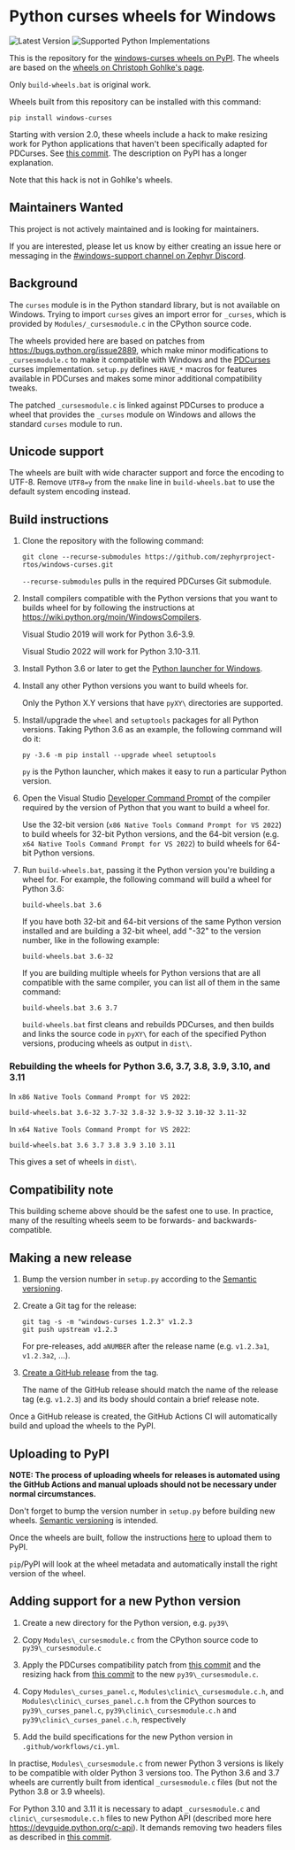 Python curses wheels for Windows
================================

![Latest Version](https://img.shields.io/pypi/v/windows-curses)
![Supported Python Implementations](https://img.shields.io/pypi/implementation/windows-curses)

This is the repository for the [windows-curses wheels on
PyPI](https://pypi.org/project/windows-curses). The wheels are based on the
[wheels on Christoph Gohlke's
page](https://www.lfd.uci.edu/~gohlke/pythonlibs/#curses).

Only `build-wheels.bat` is original work.

Wheels built from this repository can be installed with this command:

    pip install windows-curses

Starting with version 2.0, these wheels include a hack to make resizing work
for Python applications that haven't been specifically adapted for PDCurses.
See [this
commit](https://github.com/zephyrproject-rtos/windows-curses/commit/30ca08bfbcb7a332228ddcde026181b2009ea0a7).
The description on PyPI has a longer explanation.

Note that this hack is not in Gohlke's wheels.

Maintainers Wanted
------------------

This project is not actively maintained and is looking for maintainers.

If you are interested, please let us know by either creating an issue here or messaging in the
[#windows-support channel on Zephyr Discord](https://discord.gg/ygfnbCZCtU).

Background
----------

The `curses` module is in the Python standard library, but is not available on
Windows. Trying to import `curses` gives an import error for `_curses`, which
is provided by `Modules/_cursesmodule.c` in the CPython source code.

The wheels provided here are based on patches from
https://bugs.python.org/issue2889, which make minor modifications to
`_cursesmodule.c` to make it compatible with Windows and the
[PDCurses](https://pdcurses.sourceforge.io) curses implementation.  `setup.py`
defines `HAVE_*` macros for features available in PDCurses and makes some minor
additional compatibility tweaks.

The patched `_cursesmodule.c` is linked against PDCurses to produce a wheel
that provides the `_curses` module on Windows and allows the standard `curses`
module to run.

Unicode support
---------------

The wheels are built with wide character support and force the encoding to
UTF-8. Remove `UTF8=y` from the `nmake` line in `build-wheels.bat` to use the
default system encoding instead.

Build instructions
------------------

 1. Clone the repository with the following command:

        git clone --recurse-submodules https://github.com/zephyrproject-rtos/windows-curses.git

    `--recurse-submodules` pulls in the required PDCurses Git submodule.

 2. Install compilers compatible with the Python versions that you want to
    builds wheel for by following the instructions at
    https://wiki.python.org/moin/WindowsCompilers.

    Visual Studio 2019 will work for Python 3.6-3.9.

    Visual Studio 2022 will work for Python 3.10-3.11.

 3. Install Python 3.6 or later to get
    the [Python launcher for Windows](https://docs.python.org/3/using/windows.html#launcher).

 4. Install any other Python versions you want to build wheels for.

    Only the Python X.Y versions that have `pyXY\` directories are supported.

 5. Install/upgrade the `wheel` and `setuptools` packages for all Python
    versions. Taking Python 3.6 as an example, the following command will do
    it:

        py -3.6 -m pip install --upgrade wheel setuptools

    `py` is the Python launcher, which makes it easy to run a particular Python
    version.

 6. Open the Visual Studio
    [Developer Command Prompt](https://docs.microsoft.com/en-us/dotnet/framework/tools/developer-command-prompt-for-vs)
    of the compiler required by the version of Python that you want to build
    a wheel for.

    Use the 32-bit version (`x86 Native Tools Command Prompt for VS 2022`) to build wheels for 32-bit
    Python versions, and the 64-bit version (e.g.
    `x64 Native Tools Command Prompt for VS 2022`) to build wheels for 64-bit Python versions.

 7. Run `build-wheels.bat`, passing it the Python version you're building a
    wheel for. For example, the following command will build a wheel for
    Python 3.6:

        build-wheels.bat 3.6

    If you have both 32-bit and 64-bit versions of the same Python version
    installed and are building a 32-bit wheel, add "-32" to the version
    number, like in the following example:

        build-wheels.bat 3.6-32

    If you are building multiple wheels for Python versions that are all
    compatible with the same compiler, you can list all of them in the same
    command:

        build-wheels.bat 3.6 3.7

    `build-wheels.bat` first cleans and rebuilds PDCurses, and then builds and
    links the source code in `pyXY\` for each of the specified Python versions,
    producing wheels as output in `dist\`.

### Rebuilding the wheels for Python 3.6, 3.7, 3.8, 3.9, 3.10, and 3.11

In `x86 Native Tools Command Prompt for VS 2022`:

    build-wheels.bat 3.6-32 3.7-32 3.8-32 3.9-32 3.10-32 3.11-32

In `x64 Native Tools Command Prompt for VS 2022`:

    build-wheels.bat 3.6 3.7 3.8 3.9 3.10 3.11


This gives a set of wheels in `dist\`.

Compatibility note
------------------

This building scheme above should be the safest one to use. In practice, many
of the resulting wheels seem to be forwards- and backwards-compatible.

Making a new release
--------------------

  1. Bump the version number in `setup.py` according to the [Semantic versioning](https://semver.org/).

  2. Create a Git tag for the release:

         git tag -s -m "windows-curses 1.2.3" v1.2.3
         git push upstream v1.2.3

     For pre-releases, add `aNUMBER` after the release name (e.g. `v1.2.3a1`, `v1.2.3a2`, ...).

  3. [Create a GitHub release](https://github.com/zephyrproject-rtos/windows-curses/releases/new)
     from the tag.

     The name of the GitHub release should match the name of the release tag (e.g. `v1.2.3`) and its
     body should contain a brief release note.

Once a GitHub release is created, the GitHub Actions CI will automatically build and upload the
wheels to the PyPI.

Uploading to PyPI
-----------------

**NOTE: The process of uploading wheels for releases is automated using the GitHub Actions and
manual uploads should not be necessary under normal circumstances.**

Don't forget to bump the version number in `setup.py` before building new
wheels. [Semantic versioning](https://semver.org/) is intended.

Once the wheels are built, follow the instructions
[here](https://packaging.python.org/tutorials/distributing-packages/#uploading-your-project-to-pypi)
to upload them to PyPI.

`pip`/PyPI will look at the wheel metadata and automatically install the right
version of the wheel.

Adding support for a new Python version
---------------------------------------

1. Create a new directory for the Python version, e.g. `py39\`

2. Copy `Modules\_cursesmodule.c` from the CPython source code to `py39\_cursesmodule.c`

3. Apply the PDCurses compatibility patch from [this commit](https://github.com/zephyrproject-rtos/windows-curses/commit/b1cf4e10cecb9ba3e43766407c2ed2b138571f85) and the resizing hack from [this commit](https://github.com/zephyrproject-rtos/windows-curses/commit/30ca08bfbcb7a332228ddcde026181b2009ea0a7) to the new `py39\_cursesmodule.c`.

4. Copy `Modules\_curses_panel.c`, `Modules\clinic\_cursesmodule.c.h`, and `Modules\clinic\_curses_panel.c.h` from the CPython sources to `py39\_curses_panel.c`, `py39\clinic\_cursesmodule.c.h` and `py39\clinic\_curses_panel.c.h`, respectively

5. Add the build specifications for the new Python version in `.github/workflows/ci.yml`.

In practise, `Modules\_cursesmodule.c` from newer Python 3 versions is likely to be compatible with older Python 3 versions too. The Python 3.6 and 3.7 wheels are currently built from identical `_cursesmodule.c` files (but not the Python 3.8 or 3.9 wheels).

For Python 3.10 and 3.11 it is necessary to adapt `_cursesmodule.c` and `clinic\_cursesmodule.c.h` files to new Python API (described more here https://devguide.python.org/c-api). It demands removing two headers files as described in [this commit]().
